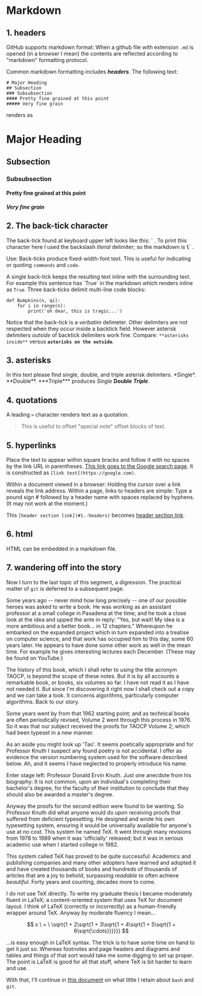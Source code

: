 # Markdown


## 1. headers


GitHub supports markdown format: When a github file with extension `.md` is opened 
(in a browser I mean) the contents are reflected according to "markdown" formatting protocol.


Common markdown formatting includes ***headers***. The following text:

```
# Major Heading
## Subsection
### Subsubsection
#### Pretty fine grained at this point
##### Very fine grain
```

renders as

# Major Heading
## Subsection
### Subsubsection
#### Pretty fine grained at this point
##### Very fine grain



## 2. The back-tick character 


The back-tick found at keyboard upper left looks like this: \` .
To print this character here I used the backslash *literal* delimiter; so the markdown is **\\\`**  . 


Use: Back-ticks produce fixed-width-font text. This is useful for indicating or quoting `commands` and 
`code`. 


A single back-tick keeps the resulting text inline with the surrounding text. For example this sentence has \`True\` in the markdown which renders inline as `True`. 
Three back-ticks delimit multi-line code blocks:


```
def Bumpkins(n, qi):
    for i in range(n):
        print('oh dear, this is tragic...')
```

Notice that the back-tick is a *verbatim* delimeter. Other delimiters are not respected when they occur 
inside a backtick field. However asterisk delimiters *outside* of backtick delimiters work fine. Compare:
`**asterisks inside**` versus **`asterisks on the outside`**. 


## 3. asterisks


In this text please find single, double, and triple asterisk delimiters. 
\*Single\*. \*\*Double\*\*. \*\*\*Triple\*\*\* produces *Single* **Double** ***Triple***. 


## 4. quotations


A leading `>` character renders text as a quotation. 


> This is useful to offset "special note" offset blocks of text. 


## 5. hyperlinks 


Place the text to appear within square bracks and follow it with no spaces by the link URL 
in parentheses. [This link goes to the Google search page](https://google.com). It
is constructed as `[link text](https://google.com)`. 


Within a document viewed in a browser: Holding the cursor over a link reveals the link address.
Within a page, links to headers are simple: Type a pound sign \# followed by
a header name with spaces replaced by hyphens. (It may not work at the moment.)

This `[header section link](#1.-headers)` becomes [header section link](#-1.-headers).



## 6. html


HTML can be embedded in a markdown file.


## 7. wandering off into the story


Now I turn to the last topic of this segment, a digression. The practical matter of `git` is 
deferred to a subsequent page.


Some years ago -- never mind how long precisely -- one of our possible heroes 
was asked to write a book. 
He was working as an assistant professor at a small college in Pasadena at the time; and he took a 
close look at the idea and upped
the ante in reply: "Yes, but wait! My idea is a more ambitious and a better book... in 12 chapters."
Whereupon
he embarked on the expanded project which in turn expanded into a treatise on computer science,
and that work has occupied him to this day, some 60 years later. He appears to 
have done some other work as well
in the mean time. For example he gives interesting lectures each December.
(These may be found on YouTube.)


The history of this book, which I shall refer to using the title acronym TAOCP, is beyond the 
scope of these notes. But it is 
by all accounts a remarkable book, or books, six volumes so far. I have not read 
it as I have not needed it. 
But since I'm discovering it right now I shall check out a copy and we can take a look. It 
concerns algorithms, particularly 
computer algorithms. Back to our story. 


Some years went by from that 1962 starting point; and as technical books are often periodically 
revised, Volume 2 went through
this process in 1976. So it was that our subject received the proofs for TAOCP Volume 2; 
which had been 
typeset in a new manner. 


As an aside you might look up 'Tao'. It seems poetically appropriate
and for Professor Knuth I suspect any found poetry is not 
accidental. I offer as evidence the version numbering system used for
the software described below.
Ah, and it seems I have neglected to properly introduce his name.


Enter stage left: Professor Donald Ervin Knuth. Just one anecdote from his biography: It is not common, 
upon an individual's completing their bachelor's degree, for the
faculty of their institution to conclude that they should also be awarded a master's degree. 


Anyway the proofs for the second edition were found to be wanting. 
So Professor Knuth did what anyone would do upon receiving proofs that suffered from deficient 
typesetting. He designed and wrote his own typesetting system, ensuring it would 
be universally available for anyone's use at no cost. This system he named TeX. It went through
many revisions from 1978 to 1989 when it was 'officially' released; but it was in
serious academic use when I started college in 1982.


This system called TeX has proved to be quite successful: 
Academics and publishing companies and many
other adopters have learned and adopted
it and have created thousands of books and hundreds of thousands of
articles that are a joy to behold, surpassing *readable* to often achieve *beautiful*. 
Forty years and counting, decades more to come. 


I do not use TeX directly. To write my graduate thesis I became moderately fluent in
LaTeX; a content-oriented system that uses TeX for document layout. 
I think
of LaTeX (correctly or incorrectly) as a human-friendly wrapper around TeX. Anyway
by moderate fluency I mean...


$$
x \ = \ \sqrt{1 + 2\sqrt{1 + 3\sqrt{1 + 4\sqrt{1 + 5\sqrt{1 + 6\sqrt{\cdots}}}}}}
$$

...is easy enough in LaTeX syntax. The trick is to have some time on hand
to get it just so.
Whereas
footnotes and page headers and diagrams and tables and things of that sort would 
take me some digging to set up proper. The point is LaTeX is good for all that stuff,
where TeX is bit harder to learn and use.



With that, I'll continue in 
[this document](https://github.com/robfatland/reorganiseduponthefloor/edit/main/git/bash_and_git.md)
on what little I retain about `bash` and `git`. 
